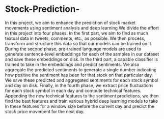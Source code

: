 # Stock-Prediction-
In this project, we aim to enhance the prediction of stock market movements using sentiment analysis and deep learning
We divide the effort in this project into four phases. In the first part, we aim to find as much textual data in tweets, comments, etc., as possible. We then process, transform and structure this data so that our models can be trained on it. During the second phase,  pre-trained language models are used to generate sentence-level embeddings for each of the samples in our dataset and save these embeddings on disk. In the third part, a capable classifier is trained to take in the embeddings and predict sentiments. We also aggregate the predicted sentiments to generate a single number indicating how positive the sentiment has been for that stock on that particular day. We save these predicted and aggregated sentiments for each stock symbol and day on disk.
Finally, in the fourth phase, we extract price fluctuations for each stock symbol in each day and compute technical features. Appending the new technical features to the sentiment predictions, we then find the best features and train various hybrid deep learning models to take in these features for a window size before the current day and predict the stock price movement for the next day. 
